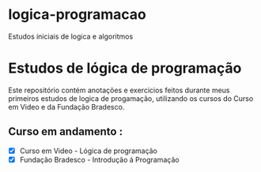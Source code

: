 # logica-programacao
Estudos iniciais de logica e algoritmos 
# Estudos de lógica de programação
Este repositório contém anotações e exercicios feitos durante meus primeiros estudos de logica de progamação, utilizando os cursos do Curso em Video e da Fundação Bradesco.
## Curso em andamento :
- [X] Curso em Video - Lógica de programação
- [x] Fundação Bradesco - Introdução á Programação 
